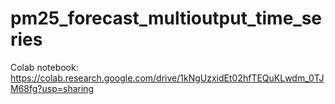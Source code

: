 # pm25_forecast_multioutput_time_series

Colab notebook:
https://colab.research.google.com/drive/1kNgUzxidEt02hfTEQuKLwdm_0TJM68fg?usp=sharing
